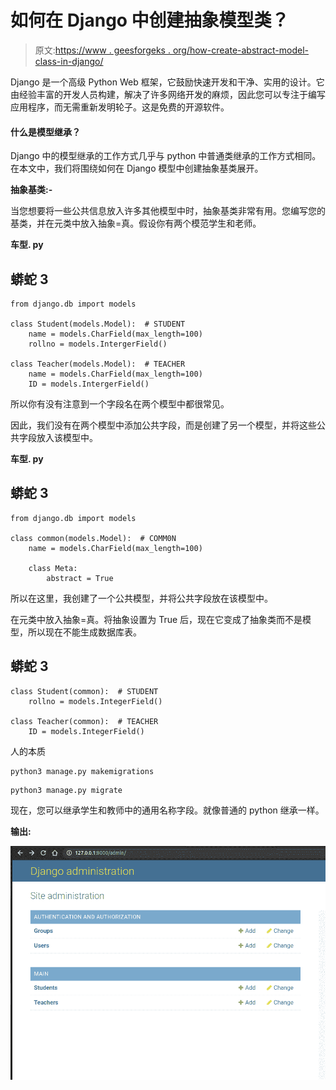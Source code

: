 # 如何在 Django 中创建抽象模型类？

> 原文:[https://www . geesforgeks . org/how-create-abstract-model-class-in-django/](https://www.geeksforgeeks.org/how-to-create-abstract-model-class-in-django/)

Django 是一个高级 Python Web 框架，它鼓励快速开发和干净、实用的设计。它由经验丰富的开发人员构建，解决了许多网络开发的麻烦，因此您可以专注于编写应用程序，而无需重新发明轮子。这是免费的开源软件。

#### 什么是模型继承？

Django 中的模型继承的工作方式几乎与 python 中普通类继承的工作方式相同。在本文中，我们将围绕如何在 Django 模型中创建抽象基类展开。

**抽象基类:-**

当您想要将一些公共信息放入许多其他模型中时，抽象基类非常有用。您编写您的基类，并在元类中放入抽象=真。假设你有两个模范学生和老师。

**车型. py**

## 蟒蛇 3

```
from django.db import models

class Student(models.Model):  # STUDENT
    name = models.CharField(max_length=100)
    rollno = models.IntergerField()

class Teacher(models.Model):  # TEACHER
    name = models.CharField(max_length=100)
    ID = models.IntergerField()
```

所以你有没有注意到一个字段名在两个模型中都很常见。

因此，我们没有在两个模型中添加公共字段，而是创建了另一个模型，并将这些公共字段放入该模型中。

**车型. py**

## 蟒蛇 3

```
from django.db import models

class common(models.Model):  # COMM0N
    name = models.CharField(max_length=100)

    class Meta:
        abstract = True
```

所以在这里，我创建了一个公共模型，并将公共字段放在该模型中。

在元类中放入抽象=真。将抽象设置为 True 后，现在它变成了抽象类而不是模型，所以现在不能生成数据库表。

## 蟒蛇 3

```
class Student(common):  # STUDENT
    rollno = models.IntegerField()

class Teacher(common):  # TEACHER
    ID = models.IntegerField()
```

人的本质

```
python3 manage.py makemigrations
```

```
python3 manage.py migrate
```

现在，您可以继承学生和教师中的通用名称字段。就像普通的 python 继承一样。

**输出:**

![](img/503ad186bd1e0c42af3b8f11f6c31279.png)
